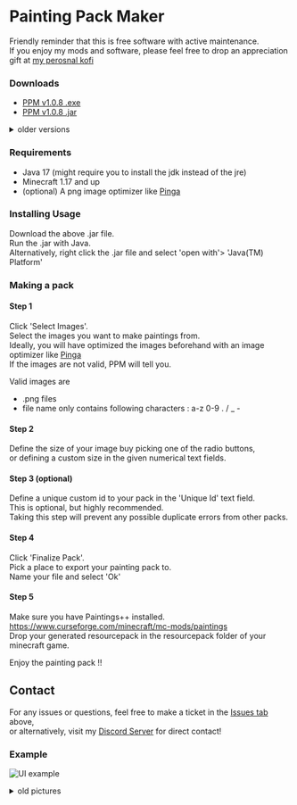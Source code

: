 # Painting Pack Maker

Friendly reminder that this is free software with active maintenance.  
If you enjoy my mods and software, please feel free to drop an appreciation gift at [my perosnal kofi](https://ko-fi.com/absolemjackdaw)

### Downloads  

- [PPM v1.0.8 .exe](https://github.com/AbsolemJackdaw/PaintingPackMaker/releases/download/1.0.8/PPM.exe)
- [PPM v1.0.8 .jar](https://github.com/AbsolemJackdaw/PaintingPackMaker/releases/download/1.0.8/PPM.jar)

<details>
<summary>older versions</summary>

- [PPM v1.0.7 .exe](https://github.com/AbsolemJackdaw/PaintingPackMaker/releases/download/1.0.7/PPM.exe)
- [PPM v1.0.7 .jar](https://github.com/AbsolemJackdaw/PaintingPackMaker/releases/download/1.0.7/PPM.jar)
- [PPM v1.0.6 .exe](https://github.com/AbsolemJackdaw/PaintingPackMaker/releases/download/1.0.6/PPM.exe)
- [PPM v1.0.6 .jar](https://github.com/AbsolemJackdaw/PaintingPackMaker/releases/download/1.0.6/PPM.jar)
- [PPM v1.0.5 .exe](https://github.com/AbsolemJackdaw/PaintingPackMaker/releases/download/1.0.5/PPM.exe)
- [PPM v1.0.5 .jar](https://github.com/AbsolemJackdaw/PaintingPackMaker/releases/download/1.0.5/PPM.jar)
- [PPM v1.0.4 .exe](http://adfoc.us/78400485750315)
- [PPM v1.0.4 .jar](http://adfoc.us/78400485757802)
- [PPM v1.0.3 .exe](http://adfoc.us/78400485741017)
- [PPM v1.0.3 .jar](http://adfoc.us/78400485750314)
- [PPM v1.0.2 .exe](http://adfoc.us/78400485727042)
- [PPM v1.0.2 .jar](http://adfoc.us/78400485740987)
- [PPM v1.0.0](http://adfoc.us/7840041)

</details>

### Requirements

- Java 17 (might require you to install the jdk instead of the jre)
- Minecraft 1.17 and up
- (optional) A png image optimizer like [Pinga](https://css-ig.net/pinga)

### Installing  Usage

Download the above .jar file.  
Run the .jar with Java.  
Alternatively, right click the .jar file and select 'open with'> 'Java(TM) Platform'

### Making a pack

#### Step 1

Click 'Select Images'.  
Select the images you want to make paintings from.   
Ideally, you will have optimized the images beforehand with an image optimizer like [Pinga](https://css-ig.net/pinga)  
If the images are not valid, PPM will tell you.

Valid images are

- .png files
- file name only contains following characters : a-z 0-9 . / _ -

#### Step 2

Define the size of your image buy picking one of the radio buttons,  
or defining a custom size in the given numerical text fields.

#### Step 3 (optional)

Define a unique custom id to your pack in the 'Unique Id' text field.  
This is optional, but highly recommended.  
Taking this step will prevent any possible duplicate errors from other packs.

#### Step 4

Click 'Finalize Pack'.    
Pick a place to export your painting pack to.  
Name your file and select 'Ok'

#### Step 5

Make sure you have Paintings++ installed.  
https://www.curseforge.com/minecraft/mc-mods/paintings  
Drop your generated resourcepack in the resourcepack folder of your minecraft game.

Enjoy the painting pack !!

## Contact

For any issues or questions, feel free to make a ticket in
the [Issues tab](https://github.com/AbsolemJackdaw/PaintingPackMaker/issues) above,  
or alternatively, visit my [Discord Server](https://discord.gg/8MEdFZh) for direct contact!

### Example  

![UI example](https://i.imgur.com/o09WvB6.png)

<details>
<summary>old pictures</summary>
![UI example](https://i.imgur.com/CrLRP9g.png)
![UI example](https://i.imgur.com/4upR0iJ.png)

</details>

